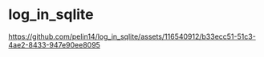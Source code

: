 # log_in_sqlite
https://github.com/pelin14/log_in_sqlite/assets/116540912/b33ecc51-51c3-4ae2-8433-947e90ee8095
